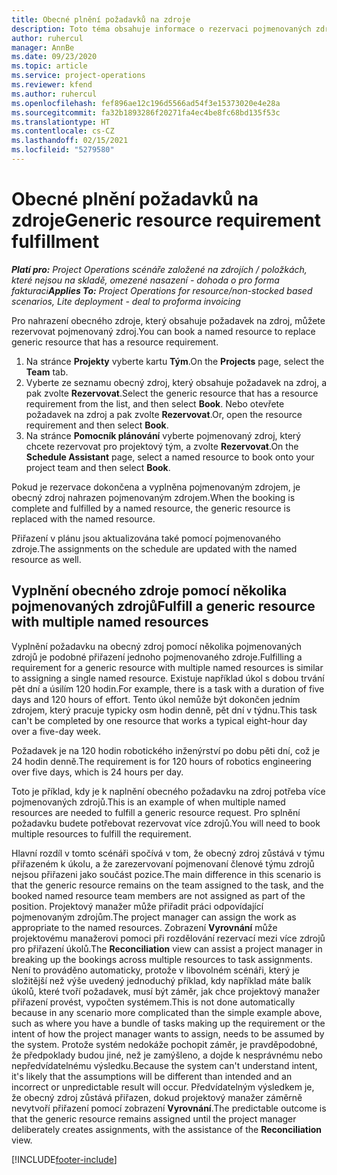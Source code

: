 ```yaml
---
title: Obecné plnění požadavků na zdroje
description: Toto téma obsahuje informace o rezervaci pojmenovaných zdrojů pro požadavek na obecný zdroj.
author: ruhercul
manager: AnnBe
ms.date: 09/23/2020
ms.topic: article
ms.service: project-operations
ms.reviewer: kfend
ms.author: ruhercul
ms.openlocfilehash: fef896ae12c196d5566ad54f3e15373020e4e28a
ms.sourcegitcommit: fa32b1893286f20271fa4ec4be8fc68bd135f53c
ms.translationtype: HT
ms.contentlocale: cs-CZ
ms.lasthandoff: 02/15/2021
ms.locfileid: "5279580"
---
```

# <a name="generic-resource-requirement-fulfillment"></a><span data-ttu-id="19e61-103">Obecné plnění požadavků na zdroje</span><span class="sxs-lookup"><span data-stu-id="19e61-103">Generic resource requirement fulfillment</span></span>

<span data-ttu-id="19e61-104">_**Platí pro:** Project Operations scénáře založené na zdrojích / položkách, které nejsou na skladě, omezené nasazení - dohoda o pro forma fakturaci_</span><span class="sxs-lookup"><span data-stu-id="19e61-104">_**Applies To:** Project Operations for resource/non-stocked based scenarios, Lite deployment - deal to proforma invoicing_</span></span>

<span data-ttu-id="19e61-105">Pro nahrazení obecného zdroje, který obsahuje požadavek na zdroj, můžete rezervovat pojmenovaný zdroj.</span><span class="sxs-lookup"><span data-stu-id="19e61-105">You can book a named resource to replace generic resource that has a resource requirement.</span></span>

1. <span data-ttu-id="19e61-106">Na stránce **Projekty** vyberte kartu **Tým**.</span><span class="sxs-lookup"><span data-stu-id="19e61-106">On the **Projects** page, select the **Team** tab.</span></span>
2. <span data-ttu-id="19e61-107">Vyberte ze seznamu obecný zdroj, který obsahuje požadavek na zdroj, a pak zvolte **Rezervovat**.</span><span class="sxs-lookup"><span data-stu-id="19e61-107">Select the generic resource that has a resource requirement from the list, and then select **Book**.</span></span> <span data-ttu-id="19e61-108">Nebo otevřete požadavek na zdroj a pak zvolte **Rezervovat**.</span><span class="sxs-lookup"><span data-stu-id="19e61-108">Or, open the resource requirement and then select **Book**.</span></span>
3. <span data-ttu-id="19e61-109">Na stránce **Pomocník plánování** vyberte pojmenovaný zdroj, který chcete rezervovat pro projektový tým, a zvolte **Rezervovat**.</span><span class="sxs-lookup"><span data-stu-id="19e61-109">On the **Schedule Assistant** page, select a named resource to book onto your project team and then select **Book**.</span></span>

<span data-ttu-id="19e61-110">Pokud je rezervace dokončena a vyplněna pojmenovaným zdrojem, je obecný zdroj nahrazen pojmenovaným zdrojem.</span><span class="sxs-lookup"><span data-stu-id="19e61-110">When the booking is complete and fulfilled by a named resource, the generic resource is replaced with the named resource.</span></span>

<span data-ttu-id="19e61-111">Přiřazení v plánu jsou aktualizována také pomocí pojmenovaného zdroje.</span><span class="sxs-lookup"><span data-stu-id="19e61-111">The assignments on the schedule are updated with the named resource as well.</span></span>

## <a name="fulfill-a-generic-resource-with-multiple-named-resources"></a><span data-ttu-id="19e61-112">Vyplnění obecného zdroje pomocí několika pojmenovaných zdrojů</span><span class="sxs-lookup"><span data-stu-id="19e61-112">Fulfill a generic resource with multiple named resources</span></span>
<span data-ttu-id="19e61-113">Vyplnění požadavku na obecný zdroj pomocí několika pojmenovaných zdrojů je podobné přiřazení jednoho pojmenovaného zdroje.</span><span class="sxs-lookup"><span data-stu-id="19e61-113">Fulfilling a requirement for a generic resource with multiple named resources is similar to assigning a single named resource.</span></span> <span data-ttu-id="19e61-114">Existuje například úkol s dobou trvání pět dní a úsilím 120 hodin.</span><span class="sxs-lookup"><span data-stu-id="19e61-114">For example, there is a task with a duration of five days and 120 hours of effort.</span></span> <span data-ttu-id="19e61-115">Tento úkol nemůže být dokončen jedním zdrojem, který pracuje typicky osm hodin denně, pět dní v týdnu.</span><span class="sxs-lookup"><span data-stu-id="19e61-115">This task can't be completed by one resource that works a typical eight-hour day over a five-day week.</span></span> 

<span data-ttu-id="19e61-116">Požadavek je na 120 hodin robotického inženýrství po dobu pěti dní, což je 24 hodin denně.</span><span class="sxs-lookup"><span data-stu-id="19e61-116">The requirement is for 120 hours of robotics engineering over five days, which is 24 hours per day.</span></span>

<span data-ttu-id="19e61-117">Toto je příklad, kdy je k naplnění obecného požadavku na zdroj potřeba více pojmenovaných zdrojů.</span><span class="sxs-lookup"><span data-stu-id="19e61-117">This is an example of when multiple named resources are needed to fulfill a generic resource request.</span></span> <span data-ttu-id="19e61-118">Pro splnění požadavku budete potřebovat rezervovat více zdrojů.</span><span class="sxs-lookup"><span data-stu-id="19e61-118">You will need to book multiple resources to fulfill the requirement.</span></span>

<span data-ttu-id="19e61-119">Hlavní rozdíl v tomto scénáři spočívá v tom, že obecný zdroj zůstává v týmu přiřazeném k úkolu, a že zarezervovaní pojmenovaní členové týmu zdrojů nejsou přiřazeni jako součást pozice.</span><span class="sxs-lookup"><span data-stu-id="19e61-119">The main difference in this scenario is that the generic resource remains on the team assigned to the task, and the booked named resource team members are not assigned as part of the position.</span></span> <span data-ttu-id="19e61-120">Projektový manažer může přiřadit práci odpovídající pojmenovaným zdrojům.</span><span class="sxs-lookup"><span data-stu-id="19e61-120">The project manager can assign the work as appropriate to the named resources.</span></span> <span data-ttu-id="19e61-121">Zobrazení **Vyrovnání** může projektovému manažerovi pomoci při rozdělování rezervací mezi více zdrojů pro přiřazení úkolů.</span><span class="sxs-lookup"><span data-stu-id="19e61-121">The **Reconciliation** view can assist a project manager in breaking up the bookings across multiple resources to task assignments.</span></span> <span data-ttu-id="19e61-122">Není to prováděno automaticky, protože v libovolném scénáři, který je složitější než výše uvedený jednoduchý příklad, kdy například máte balík úkolů, které tvoří požadavek, musí být záměr, jak chce projektový manažer přiřazení provést, vypočten systémem.</span><span class="sxs-lookup"><span data-stu-id="19e61-122">This is not done automatically because in any scenario more complicated than the simple example above, such as where you have a bundle of tasks making up the requirement or the intent of how the project manager wants to assign, needs to be assumed by the system.</span></span> <span data-ttu-id="19e61-123">Protože systém nedokáže pochopit záměr, je pravděpodobné, že předpoklady budou jiné, než je zamýšleno, a dojde k nesprávnému nebo nepředvídatelnému výsledku.</span><span class="sxs-lookup"><span data-stu-id="19e61-123">Because the system can't understand intent, it's likely that the assumptions will be different than intended and an incorrect or unpredictable result will occur.</span></span> <span data-ttu-id="19e61-124">Předvídatelným výsledkem je, že obecný zdroj zůstává přiřazen, dokud projektový manažer záměrně nevytvoří přiřazení pomocí zobrazení **Vyrovnání**.</span><span class="sxs-lookup"><span data-stu-id="19e61-124">The predictable outcome is that the generic resource remains assigned until the project manager deliberately creates assignments, with the assistance of the **Reconciliation** view.</span></span>




[!INCLUDE[footer-include](../includes/footer-banner.md)]